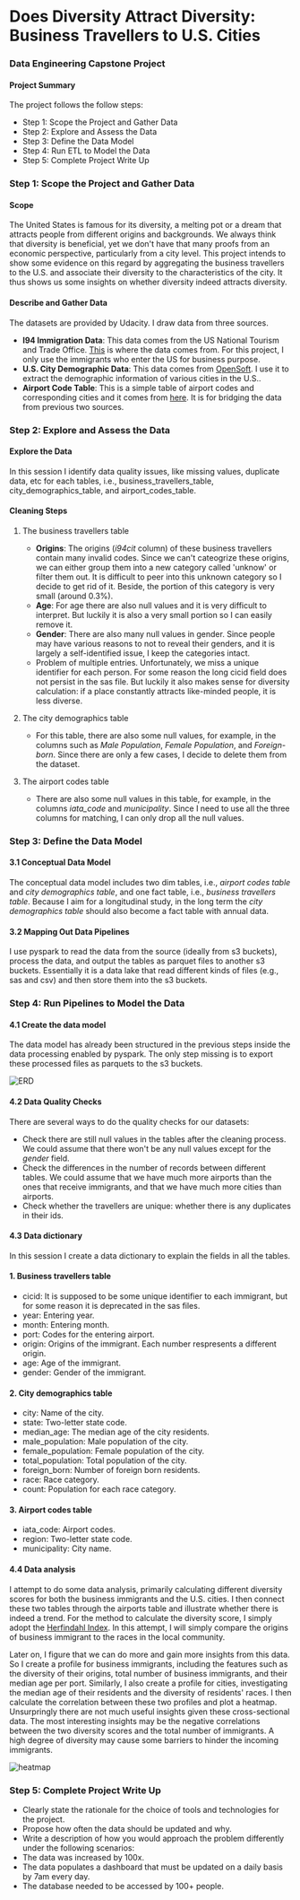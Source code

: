# Does Diversity Attract Diversity: Business Travellers to U.S. Cities
### Data Engineering Capstone Project

#### Project Summary


The project follows the follow steps:
* Step 1: Scope the Project and Gather Data
* Step 2: Explore and Assess the Data
* Step 3: Define the Data Model
* Step 4: Run ETL to Model the Data
* Step 5: Complete Project Write Up

### Step 1: Scope the Project and Gather Data

#### Scope 
The United States is famous for its diversity, a melting pot or a dream that attracts people from different origins and backgrounds. We always think that diversity is beneficial, yet we don't have that many proofs from an economic perspective, particularly from a city level. This project intends to show some evidence on this regard by aggregating the business travellers to the U.S. and associate their diversity to the characteristics of the city. It thus shows us some insights on whether diversity indeed attracts diversity.

#### Describe and Gather Data 
The datasets are provided by Udacity. I draw data from three sources.

* **I94 Immigration Data**: This data comes from the US National Tourism and Trade Office. [This](https://travel.trade.gov/research/reports/i94/historical/2016.html) is where the data comes from. For this project, I only use the immigrants who enter the US for business purpose.
* **U.S. City Demographic Data**: This data comes from [OpenSoft](https://public.opendatasoft.com/explore/dataset/us-cities-demographics/export/). I use it to extract the demographic information of various cities in the U.S..
* **Airport Code Table**: This is a simple table of airport codes and corresponding cities and it comes from [here](https://datahub.io/core/airport-codes#data). It is for bridging the data from previous two sources.

### Step 2: Explore and Assess the Data
#### Explore the Data 
In this session I identify data quality issues, like missing values, duplicate data, etc for each tables, i.e., business_travellers_table, city_demographics_table, and airport_codes_table.

#### Cleaning Steps
1. The business travellers table
    * **Origins**: The origins (*i94cit* column) of these business travellers contain many invalid codes. Since we can't cateogrize these origins, we can either group them into a new category called 'unknow' or filter them out. It is difficult to peer into this unknown category so I decide to get rid of it. Beside, the portion of this category is very small (around 0.3%). 
    * **Age**: For age there are also null values and it is very difficult to interpret. But luckily it is also a very small portion so I can easily remove it.
    * **Gender**: There are also many null values in gender. Since people may have various reasons to not to reveal their genders, and it is largely a self-identified issue, I keep the categories intact.
    * Problem of multiple entries. Unfortunately, we miss a unique identifier for each person. For some reason the long cicid field does not persist in the sas file. But luckily it also makes sense for diversity calculation: if a place constantly attracts like-minded people, it is less diverse.

2. The city demographics table
    * For this table, there are also some null values, for example, in the columns such as *Male Population*, *Female Population*, and *Foreign-born*. Since there are only a few cases, I decide to delete them from the dataset.

3. The airport codes table
    * There are also some null values in this table, for example, in the columns *iata_code* and *municipality*. Since I need to use all the three columns for matching, I can only drop all the null values.

### Step 3: Define the Data Model
#### 3.1 Conceptual Data Model
The conceptual data model includes two dim tables, i.e., *airport codes table* and *city demographics table*, and one fact table, i.e., *business travellers table*. Because I aim for a longitudinal study, in the long term the *city demographics table* should also become a fact table with annual data. 

#### 3.2 Mapping Out Data Pipelines
I use pyspark to read the data from the source (ideally from s3 buckets), process the data, and output the tables as parquet files to another s3 buckets. Essentially it is a data lake that read different kinds of files (e.g., sas and csv) and then store them into the s3 buckets.

### Step 4: Run Pipelines to Model the Data 
#### 4.1 Create the data model
The data model has already been structured in the previous steps inside the data processing enabled by pyspark. The only step missing is to export these processed files as parquets to the s3 buckets.

![ERD](https://github.com/flyersworder/udacity-capstone-usimmigration/blob/master/ERD.png)

#### 4.2 Data Quality Checks
There are several ways to do the quality checks for our datasets:
 * Check there are still null values in the tables after the cleaning process. We could assume that there won't be any null values except for the *gender* field.
 * Check the differences in the number of records between different tables. We could assume that we have much more airports than the ones that receive immigrants, and that we have much more cities than airports.
 * Check whether the travellers are unique: whether there is any duplicates in their ids.
 
#### 4.3 Data dictionary 
In this session I create a data dictionary to explain the fields in all the tables.

#### 1. Business travellers table
- cicid: It is supposed to be some unique identifier to each immigrant, but for some reason it is deprecated in the sas files.
- year: Entering year.
- month: Entering month.
- port: Codes for the entering airport.
- origin: Origins of the immigrant. Each number respresents a different origin.
- age: Age of the immigrant.
- gender: Gender of the immigrant.

#### 2. City demographics table
- city: Name of the city.
- state: Two-letter state code.
- median_age: The median age of the city residents.
- male_population: Male population of the city.
- female_population: Female population of the city.
- total_population: Total population of the city.
- foreign_born: Number of foreign born residents.
- race: Race category.
- count: Population for each race category.

#### 3. Airport codes table
- iata_code: Airport codes.
- region: Two-letter state code.
- municipality: City name.

#### 4.4 Data analysis
I attempt to do some data analysis, primarily calculating different diversity scores for both the business immigrants and the U.S. cities. I then connect these two tables through the airports table and illustrate whether there is indeed a trend.
For the method to calculate the diversity score, I simply adopt the [Herfindahl Index](https://en.wikipedia.org/wiki/Herfindahl%E2%80%93Hirschman_Index).
In this attempt, I will simply compare the origins of business immigrant to the races in the local community.

Later on, I figure that we can do more and gain more insights from this data. So I create a profile for business immigrants, including the features such as the diversity of their origins, total number of business immigrants, and their median age per port. Similarly, I also create a profile for cities, investigating the median age of their residents and the diversity of residents' races. I then calculate the correlation between these two profiles and plot a heatmap. Unsurpringly there are not much useful insights given these cross-sectional data. The most interesting insights may be the negative correlations between the two diversity scores and the total number of immigrants. A high degree of diversity may cause some barriers to hinder the incoming immigrants.

![heatmap](https://github.com/flyersworder/udacity-capstone-usimmigration/blob/master/heatmap.png)

### Step 5: Complete Project Write Up
* Clearly state the rationale for the choice of tools and technologies for the project.
* Propose how often the data should be updated and why.
* Write a description of how you would approach the problem differently under the following scenarios:
* The data was increased by 100x.
* The data populates a dashboard that must be updated on a daily basis by 7am every day.
* The database needed to be accessed by 100+ people.